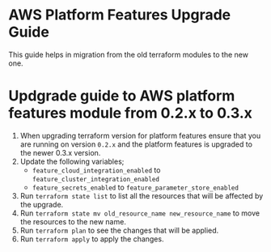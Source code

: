 # AWS Platform Features Upgrade Guide
This guide helps in migration from the old terraform modules to the new one.

# Updgrade guide to AWS platform features module from 0.2.x to 0.3.x
1. When upgrading terraform version for platform features ensure that you are running on version `0.2.x` and the platform features is upgraded to the newer 0.3.x version.
2. Update the following variables;
   - `feature_cloud_integration_enabled` to `feature_cluster_integration_enabled`
   - `feature_secrets_enabled` to `feature_parameter_store_enabled`
3. Run `terraform state list` to list all the resources that will be affected by the upgrade.
4. Run `terraform state mv old_resource_name new_resource_name` to move the resources to the new name.
5. Run `terraform plan` to see the changes that will be applied.
6. Run `terraform apply` to apply the changes.
